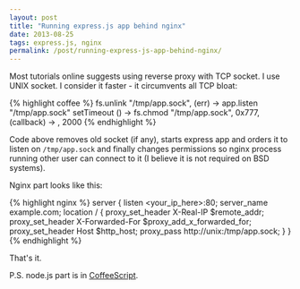 ```yaml
---
layout: post
title: "Running express.js app behind nginx"
date: 2013-08-25
tags: express.js, nginx
permalink: /post/running-express-js-app-behind-nginx/
---
```

Most tutorials online suggests using reverse proxy with TCP socket. I use UNIX socket. I consider it faster - it circumvents all TCP bloat:

{% highlight coffee %}
fs.unlink "/tmp/app.sock", (err) ->
    app.listen "/tmp/app.sock"
    setTimeout () ->
        fs.chmod "/tmp/app.sock", 0x777, (callback) ->
    , 2000
{% endhighlight %}

Code above removes old socket (if any), starts express app and orders it to listen on `/tmp/app.sock` and finally changes permissions so nginx process running other user can connect to it (I believe it is not required on BSD systems).

Nginx part looks like this:

{% highlight nginx %}
server {
    listen <your_ip_here>:80;
    server_name example.com;
    location / {
        proxy_set_header X-Real-IP $remote_addr;
        proxy_set_header X-Forwarded-For $proxy_add_x_forwarded_for;
        proxy_set_header Host $http_host;
        proxy_pass http://unix:/tmp/app.sock;
    }
}
{% endhighlight %}

That's it.

P.S. node.js part is in [CoffeeScript](http://coffeescript.org/).
